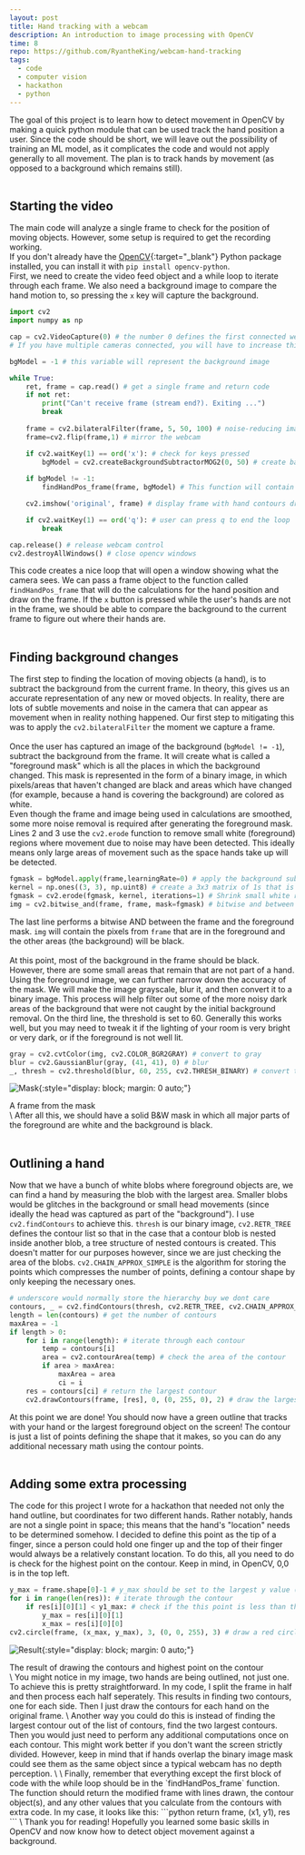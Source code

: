 ```yaml
---
layout: post
title: Hand tracking with a webcam
description: An introduction to image processing with OpenCV
time: 8
repo: https://github.com/RyantheKing/webcam-hand-tracking
tags:
  - code
  - computer vision
  - hackathon
  - python
---
```


The goal of this project is to learn how to detect movement in OpenCV by making a quick python module that can be used track the hand position a user. Since the code should be short, we will leave out the possibility of training an ML model, as it complicates the code and would not apply generally to all movement. The plan is to track hands by movement (as opposed to a background which remains still).
<br><br>

## Starting the video
The main code will analyze a single frame to check for the position of moving objects. However, some setup is required to get the recording working. \
If you don't already have the [OpenCV](https://docs.opencv.org/4.x/){:target="_blank"} Python package installed, you can install it with `pip install opencv-python`. \
First, we need to create the video feed object and a while loop to iterate through each frame. We also need a background image to compare the hand motion to, so pressing the `x` key will capture the background.
```python
import cv2
import numpy as np

cap = cv2.VideoCapture(0) # the number 0 defines the first connected webcams.
# If you have multiple cameras connected, you will have to increase this number.

bgModel = -1 # this variable will represent the background image

while True:
    ret, frame = cap.read() # get a single frame and return code
    if not ret:
        print("Can't receive frame (stream end?). Exiting ...")
        break
    
    frame = cv2.bilateralFilter(frame, 5, 50, 100) # noise-reducing image smoothing
    frame=cv2.flip(frame,1) # mirror the webcam

    if cv2.waitKey(1) == ord('x'): # check for keys pressed
        bgModel = cv2.createBackgroundSubtractorMOG2(0, 50) # create background model
    
    if bgModel != -1:
        findHandPos_frame(frame, bgModel) # This function will contain our hand position calculations

    cv2.imshow('original', frame) # display frame with hand contours drawn

    if cv2.waitKey(1) == ord('q'): # user can press q to end the loop
        break

cap.release() # release webcam control
cv2.destroyAllWindows() # close opencv windows
```
This code creates a nice loop that will open a window showing what the camera sees. We can pass a frame object to the function called `findHandPos_frame` that will do the calculations for the hand position and draw on the frame. If the `x` button is pressed while the user's hands are not in the frame, we should be able to compare the background to the current frame to figure out where their hands are.
<br><br>

## Finding background changes
The first step to finding the location of moving objects (a hand), is to subtract the background from the current frame. In theory, this gives us an accurate representation of any new or moved objects. In reality, there are lots of subtle movements and noise in the camera that can appear as movement when in reality nothing happened. Our first step to mitigating this was to apply the `cv2.bilateralFilter` the moment we capture a frame. \
\
Once the user has captured an image of the background (`bgModel != -1`), subtract the background from the frame. It will create what is called a "foreground mask" which is all the places in which the background changed. This mask is represented in the form of a binary image, in which pixels/areas that haven't changed are black and areas which have changed (for example, because a hand is covering the background) are colored as white. \
Even though the frame and image being used in calculations are smoothed, some more noise removal is required after generating the foreground mask. Lines 2 and 3 use the `cv2.erode` function to remove small white (foreground) regions where movement due to noise may have been detected. This ideally means only large areas of movement such as the space hands take up will be detected.
```python
fgmask = bgModel.apply(frame,learningRate=0) # apply the background subtraction model and create the foreground mask
kernel = np.ones((3, 3), np.uint8) # create a 3x3 matrix of 1s that is used for line 3
fgmask = cv2.erode(fgmask, kernel, iterations=1) # Shrink small white regions, removing noise
img = cv2.bitwise_and(frame, frame, mask=fgmask) # bitwise and between the frame and the mask, store in frame
```
The last line performs a bitwise AND between the frame and the foreground mask. `img` will contain the pixels from `frame` that are in the foreground and the other areas (the background) will be black. \
\
At this point, most of the background in the frame should be black. However, there are some small areas that remain that are not part of a hand. Using the foreground image, we can further narrow down the accuracy of the mask. We will make the image grayscale, blur it, and then convert it to a binary image. This process will help filter out some of the more noisy dark areas of the background that were not caught by the initial background removal. On the third line, the threshold is set to 60. Generally this works well, but you may need to tweak it if the lighting of your room is very bright or very dark, or if the foreground is not well lit.
```python
gray = cv2.cvtColor(img, cv2.COLOR_BGR2GRAY) # convert to gray
blur = cv2.GaussianBlur(gray, (41, 41), 0) # blur
_, thresh = cv2.threshold(blur, 60, 255, cv2.THRESH_BINARY) # convert to binary image
```
![Mask](/assets/images/posts/mask.png){:style="display: block; margin: 0 auto;"}
<figcaption>A frame from the mask</figcaption> \
After all this, we should have a solid B&W mask in which all major parts of the foreground are white and the background is black.
<br><br>

## Outlining a hand
Now that we have a bunch of white blobs where foreground objects are, we can find a hand by measuring the blob with the largest area. Smaller blobs would be glitches in the background or small head movements (since ideally the head was captured as part of the "background"). I use `cv2.findContours` to achieve this. `thresh` is our binary image, `cv2.RETR_TREE` defines the contour list so that in the case that a contour blob is nested inside another blob, a tree structure of nested contours is created. This doesn't matter for our purposes however, since we are just checking the area of the blobs. `cv2.CHAIN_APPROX_SIMPLE` is the algorithm for storing the points which compresses the number of points, defining a contour shape by only keeping the necessary ones.
```python
# underscore would normally store the hierarchy buy we dont care
contours, _ = cv2.findContours(thresh, cv2.RETR_TREE, cv2.CHAIN_APPROX_SIMPLE) # find the contours
length = len(contours) # get the number of contours
maxArea = -1
if length > 0:
    for i in range(length): # iterate through each contour
        temp = contours[i]
        area = cv2.contourArea(temp) # check the area of the contour
        if area > maxArea:
            maxArea = area
            ci = i
    res = contours[ci] # return the largest contour
    cv2.drawContours(frame, [res], 0, (0, 255, 0), 2) # draw the largest contour on the frame (ideally a hand)
```
At this point we are done! You should now have a green outline that tracks with your hand or the largest foreground object on the screen! The contour is just a list of points defining the shape that it makes, so you can do any additional necessary math using the contour points.
<br><br>

## Adding some extra processing
The code for this project I wrote for a hackathon that needed not only the hand outline, but coordinates for two different hands. Rather notably, hands are not a single point in space; this means that the hand's "location" needs to be determined somehow. I decided to define this point as the tip of a finger, since a person could hold one finger up and the top of their finger would always be a relatively constant location. To do this, all you need to do is check for the highest point on the contour. Keep in mind, in OpenCV, 0,0 is in the top left.
```python
y_max = frame.shape[0]-1 # y_max should be set to the largest y value (at the bottom of the frame)
for i in range(len(res)): # iterate through the contour
    if res[i][0][1] < y1_max: # check if the this point is less than the current max (higher in the frame)
        y_max = res[i][0][1]
        x_max = res[i][0][0]
cv2.circle(frame, (x_max, y_max), 3, (0, 0, 255), 3) # draw a red circle around the tip of the finger
```
![Result](/assets/images/posts/contour.png){:style="display: block; margin: 0 auto;"}
<figcaption>The result of drawing the contours and highest point on the contour</figcaption> \
You might notice in my image, two hands are being outlined, not just one. To achieve this is pretty straightforward. In my code, I split the frame in half and then process each half seperately. This results in finding two contours, one for each side. Then I just draw the contours for each hand on the original frame. \
Another way you could do this is instead of finding the largest contour out of the list of contours, find the two largest contours. Then you would just need to perform any additional computations once on each contour. This might work better if you don't want the screen strictly divided. However, keep in mind that if hands overlap the binary image mask could see them as the same object since a typical webcam has no depth perception. \
\
Finally, remember that everything except the first block of code with the while loop should be in the `findHandPos_frame` function. The function should return the modified frame with lines drawn, the contour object(s), and any other values that you calculate from the contours with extra code. In my case, it looks like this:
```python
return frame, (x1, y1), res
```
\
Thank you for reading! Hopefully you learned some basic skills in OpenCV and now know how to detect object movement against a background.